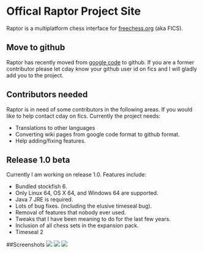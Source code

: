 # Offical Raptor Project Site
Raptor is a multiplatform chess interface for [freechess.org](freechess.org) (aka FICS).

## Move to github
Raptor has recently moved from [google code](https://code.google.com/p/raptor-chess-interface/) to github.
If you are a former contributor please let cday know your github user id on fics and I will gladly add you to the project.

## Contributors needed
Raptor is in need of some contributors in the following areas. If you would like to help contact cday on fics. Currently the project needs:
* Translations to other languages
* Converting wiki pages from google code format to github format.
* Help adding/fixing features.

## Release 1.0 beta
Currently I am working on release 1.0. Features include:
* Bundled stockfish 6.
* Only Linux 64, OS X 64, and Windows 64 are supported.
* Java 7 JRE is required.
* Lots of bug fixes. (including the elusive timeseal bug).
* Removal of features that nobody ever used. 
* Tweaks that I have been meaning to do for the last few years.
* Inclusion of all chess sets in the expansion pack.
* Timeseal 2

##Screenshots
![](https://cloud.githubusercontent.com/assets/11840077/8396572/f42eb464-1dab-11e5-8fb6-699378b417be.png)
![](https://cloud.githubusercontent.com/assets/11840077/8396573/f8a82480-1dab-11e5-9e00-0d310f4e9df4.png)
![](https://cloud.githubusercontent.com/assets/11840077/8396574/fbf5b9a4-1dab-11e5-8d80-17258c62d3de.png)
